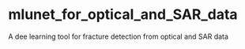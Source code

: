 # mlunet_for_optical_and_SAR_data
A dee learning tool for fracture detection from optical and SAR data
